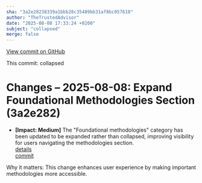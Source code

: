 ```yaml
---
sha: "3a2e28238339a1bbb28c35489bb31af8bc057618"
author: "TheTrustedAdvisor"
date: "2025-08-08 17:33:24 +0200"
subject: "collapsed"
merge: false
---
```


[View commit on GitHub](https://github.com/TheTrustedAdvisor/FabricAdoptionFramework/commit/3a2e28238339a1bbb28c35489bb31af8bc057618)

This commit: collapsed

# Changes – 2025-08-08: Expand Foundational Methodologies Section (3a2e282)

- **[Impact: Medium]** The "Foundational methodologies" category has been updated to be expanded rather than collapsed, improving visibility for users navigating the methodologies section.  
   [details](/docs/about/changes/2025-08-08-collapsed)  
   [commit](https://github.com/TheTrustedAdvisor/FabricAdoptionFramework/commit/3a2e28238339a1bbb28c35489bb31af8bc057618)  

Why it matters: This change enhances user experience by making important methodologies more accessible.
